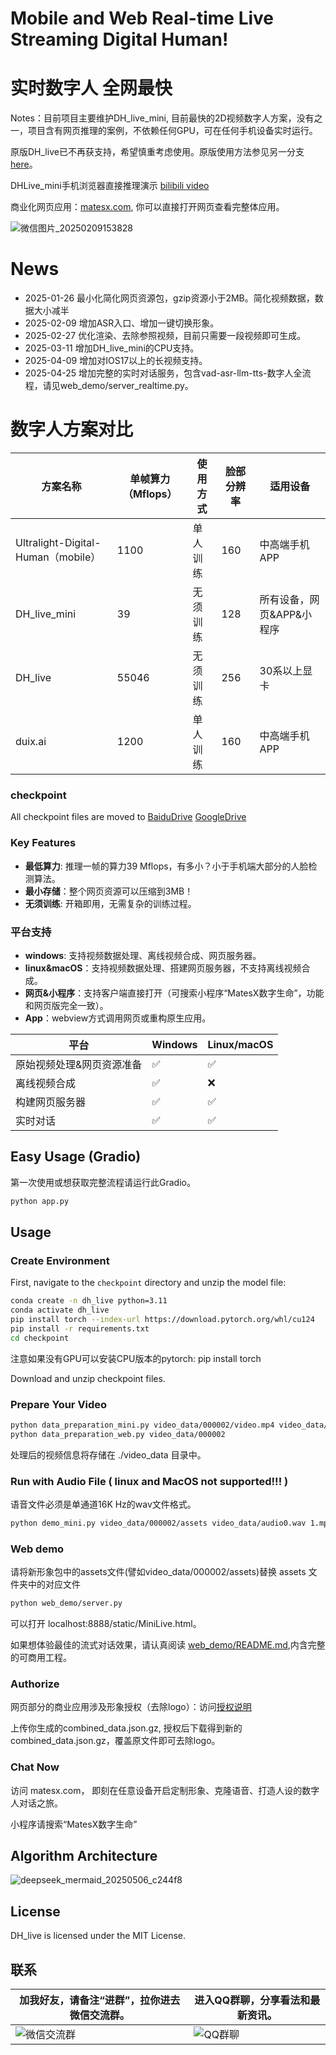 # Mobile and Web Real-time Live Streaming Digital Human! 
# 实时数字人 全网最快
Notes：目前项目主要维护DH_live_mini, 目前最快的2D视频数字人方案，没有之一，项目含有网页推理的案例，不依赖任何GPU，可在任何手机设备实时运行。

原版DH_live已不再获支持，希望慎重考虑使用。原版使用方法参见另一分支 [here](https://github.com/kleinlee/DH_live/blob/main_250508/README_DH_live.md)。

DHLive_mini手机浏览器直接推理演示 [bilibili video](https://www.bilibili.com/video/BV1UgFFeKEpp)

商业化网页应用：[matesx.com](matesx.com), 你可以直接打开网页查看完整体应用。

![微信图片_20250209153828](https://github.com/user-attachments/assets/32650fac-3885-4c98-886f-66258ef891a7)


# News
- 2025-01-26 最小化简化网页资源包，gzip资源小于2MB。简化视频数据，数据大小减半
- 2025-02-09 增加ASR入口、增加一键切换形象。
- 2025-02-27 优化渲染、去除参照视频，目前只需要一段视频即可生成。
- 2025-03-11 增加DH_live_mini的CPU支持。
- 2025-04-09 增加对IOS17以上的长视频支持。
- 2025-04-25 增加完整的实时对话服务，包含vad-asr-llm-tts-数字人全流程，请见web_demo/server_realtime.py。

# 数字人方案对比

| 方案名称                     | 单帧算力（Mflops） | 使用方式   | 脸部分辨率 | 适用设备                           |
|------------------------------|-------------------|------------|------------|------------------------------------|
| Ultralight-Digital-Human（mobile） | 1100              | 单人训练   | 160        | 中高端手机APP                      |
| DH_live_mini                  | 39                | 无须训练   | 128        | 所有设备，网页&APP&小程序          |
| DH_live                       | 55046            | 无须训练   | 256        | 30系以上显卡                       |
| duix.ai                      | 1200             | 单人训练   | 160        | 中高端手机APP                      |

### checkpoint
All checkpoint files are moved to [BaiduDrive](https://pan.baidu.com/s/1jH3WrIAfwI3U5awtnt9KPQ?pwd=ynd7)
[GoogleDrive](https://drive.google.com/drive/folders/1az5WEWOFmh0_yrF3I9DEyctMyjPolo8V?usp=sharing)

### Key Features
- **最低算力**: 推理一帧的算力39 Mflops，有多小？小于手机端大部分的人脸检测算法。
- **最小存储**：整个网页资源可以压缩到3MB！
- **无须训练**: 开箱即用，无需复杂的训练过程。
  
### 平台支持
- **windows**: 支持视频数据处理、离线视频合成、网页服务器。
- **linux&macOS**：支持视频数据处理、搭建网页服务器，不支持离线视频合成。
- **网页&小程序**：支持客户端直接打开（可搜索小程序“MatesX数字生命”，功能和网页版完全一致）。
- **App**：webview方式调用网页或重构原生应用。


| 平台            | Windows       | Linux/macOS |
|---------------|---------------|-------------|
| 原始视频处理&网页资源准备 | ✅             | ✅           |
| 离线视频合成        | ✅             | ❌           |   
| 构建网页服务器       | ✅             | ✅         | 
| 实时对话          | ✅             | ✅           |

## Easy Usage (Gradio)
第一次使用或想获取完整流程请运行此Gradio。
```bash
python app.py
```

## Usage

### Create Environment
First, navigate to the `checkpoint` directory and unzip the model file:
```bash
conda create -n dh_live python=3.11
conda activate dh_live
pip install torch --index-url https://download.pytorch.org/whl/cu124
pip install -r requirements.txt
cd checkpoint
```
注意如果没有GPU可以安装CPU版本的pytorch:  pip install torch

Download and unzip checkpoint files.
### Prepare Your Video
```bash
python data_preparation_mini.py video_data/000002/video.mp4 video_data/000002
python data_preparation_web.py video_data/000002
```
处理后的视频信息将存储在 ./video_data 目录中。
### Run with Audio File ( linux and MacOS not supported!!! )
语音文件必须是单通道16K Hz的wav文件格式。
```bash
python demo_mini.py video_data/000002/assets video_data/audio0.wav 1.mp4
```
### Web demo
请将新形象包中的assets文件(譬如video_data/000002/assets)替换 assets 文件夹中的对应文件
```bash
python web_demo/server.py
```
可以打开 localhost:8888/static/MiniLive.html。

如果想体验最佳的流式对话效果，请认真阅读 [web_demo/README.md](https://github.com/kleinlee/DH_live/blob/main/web_demo/README.md),内含完整的可商用工程。
### Authorize
网页部分的商业应用涉及形象授权（去除logo）：访问[授权说明](www.matesx.com/authorized.html)

上传你生成的combined_data.json.gz, 授权后下载得到新的combined_data.json.gz，覆盖原文件即可去除logo。
### Chat Now
访问 matesx.com， 即刻在任意设备开启定制形象、克隆语音、打造人设的数字人对话之旅。

小程序请搜索“MatesX数字生命”
## Algorithm Architecture
![deepseek_mermaid_20250506_c244f8](https://github.com/user-attachments/assets/548f65aa-3ede-4657-bf4e-56b3c93272bb)

## License
DH_live is licensed under the MIT License.

## 联系
|  加我好友，请备注“进群”，拉你进去微信交流群。| 进入QQ群聊，分享看法和最新资讯。                                                                        |
|-------------------|------------------------------------------------------------------------------------------|
| ![微信交流群](https://github.com/user-attachments/assets/b1f24ebb-153b-44b1-b522-14f765154110) | ![QQ群聊](https://github.com/user-attachments/assets/29bfef3f-438a-4b9f-ba09-e1926d1669cb) |
